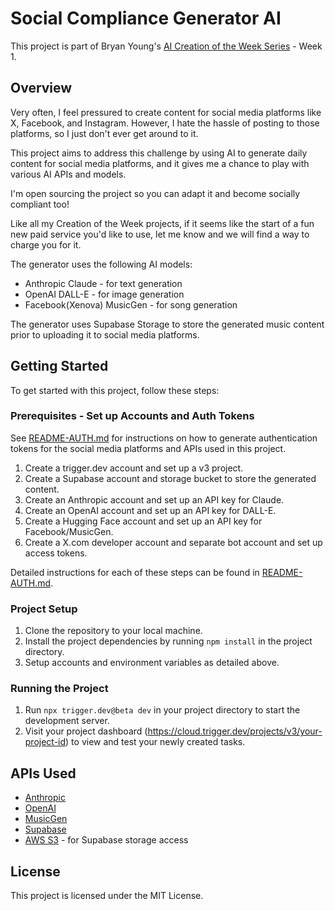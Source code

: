 # Social Compliance Generator AI

This project is part of Bryan Young's [AI Creation of the Week Series](https://intertwinesys.com/) - Week 1.

## Overview

Very often, I feel pressured to create content for social media platforms like X, Facebook, and Instagram.
However, I hate the hassle of posting to those platforms, so I just don't ever get around to it.

This project aims to address this challenge by using AI to generate daily content for social media platforms,
and it gives me a chance to play with various AI APIs and models.

I'm open sourcing the project so you can adapt it and become socially compliant too!

Like all my Creation of the Week projects, if it seems like the start of a fun new paid service you'd like to use,
let me know and we will find a way to charge you for it.

The generator uses the following AI models:

- Anthropic Claude - for text generation
- OpenAI DALL-E - for image generation
- Facebook(Xenova) MusicGen - for song generation

The generator uses Supabase Storage to store the generated music content prior to uploading it to social media platforms.

## Getting Started

To get started with this project, follow these steps:

### Prerequisites - Set up Accounts and Auth Tokens

See [README-AUTH.md](README-AUTH.md) for instructions on how to generate authentication tokens for the social media platforms and APIs used in this project.

1. Create a trigger.dev account and set up a v3 project.
1. Create a Supabase account and storage bucket to store the generated content.
1. Create an Anthropic account and set up an API key for Claude.
1. Create an OpenAI account and set up an API key for DALL-E.
1. Create a Hugging Face account and set up an API key for Facebook/MusicGen.
1. Create a X.com developer account and separate bot account and set up access tokens.

Detailed instructions for each of these steps can be found in [README-AUTH.md](README-AUTH.md).

### Project Setup

1. Clone the repository to your local machine.
1. Install the project dependencies by running `npm install` in the project directory.
1. Setup accounts and environment variables as detailed above.

### Running the Project

1. Run `npx trigger.dev@beta dev` in your project directory to start the development server.
1. Visit your project dashboard (<https://cloud.trigger.dev/projects/v3/your-project-id>) to view and test your newly created tasks.

## APIs Used

- [Anthropic](https://www.anthropic.com/)
- [OpenAI](https://openai.com/)
- [MusicGen](https://huggingface.co/Xenova/musicgen-small)
- [Supabase](https://supabase.com/)
- [AWS S3](https://aws.amazon.com/s3/) - for Supabase storage access

## License

This project is licensed under the MIT License.
